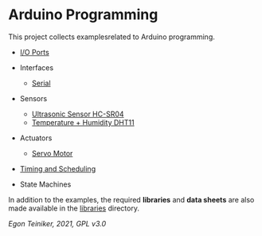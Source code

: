 # Arduino Programming

This project collects examplesrelated to Arduino programming.

* [I/O Ports](https://github.com/teiniker/teiniker-lectures-arduino/tree/main/io-ports)
* Interfaces
  * [Serial](https://github.com/teiniker/teiniker-lectures-arduino/tree/main/interfaces/serial)
* Sensors
  * [Ultrasonic Sensor HC-SR04](https://github.com/teiniker/teiniker-lectures-arduino/tree/main/sensors/hc-sr04)
  * [Temperature + Humidity DHT11](https://github.com/teiniker/teiniker-lectures-arduino/tree/main/sensors/dht11)
  
* Actuators
  * [Servo Motor](https://github.com/teiniker/teiniker-lectures-arduino/tree/main/actuators/sg90)
 
 * [Timing and Scheduling](https://github.com/teiniker/teiniker-lectures-arduino/tree/main/timing)

* State Machines

In addition to the examples, the required **libraries** and **data sheets** are also made available in the 
[libraries](https://github.com/teiniker/teiniker-lectures-arduino/tree/main/libraries) directory.

*Egon Teiniker, 2021, GPL v3.0* 
